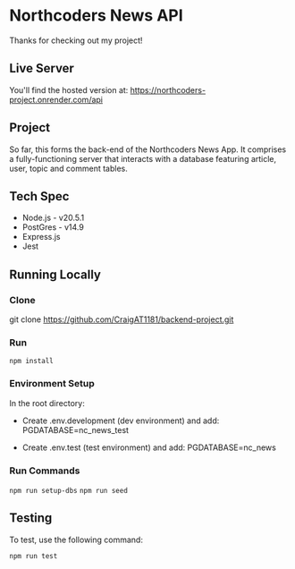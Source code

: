 # Northcoders News API

Thanks for checking out my project!

## Live Server

You'll find the hosted version at:
https://northcoders-project.onrender.com/api

## Project

So far, this forms the back-end of the Northcoders News App. It comprises a fully-functioning server that interacts with a database featuring article, user, topic and comment tables.

## Tech Spec

- Node.js - v20.5.1
- PostGres - v14.9
- Express.js
- Jest

## Running Locally

### Clone

git clone https://github.com/CraigAT1181/backend-project.git

### Run

`npm install`

### Environment Setup

In the root directory:

- Create .env.development (dev environment)
  and add: PGDATABASE=nc_news_test

- Create .env.test (test environment)
  and add: PGDATABASE=nc_news

### Run Commands

`npm run setup-dbs`
`npm run seed`

## Testing

To test, use the following command:

`npm run test`
